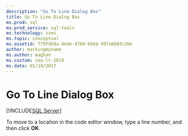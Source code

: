 ```yaml
---
description: "Go To Line Dialog Box"
title: Go To Line Dialog Box
ms.prod: sql
ms.prod_service: sql-tools
ms.technology: ssms
ms.topic: conceptual
ms.assetid: 779fdb9a-4ede-4784-b9eb-997a6683c26e
author: markingmyname
ms.author: maghan
ms.custom: seo-lt-2019
ms.date: 01/19/2017
---
```


# Go To Line Dialog Box

[!INCLUDE[SQL Server](../../includes/applies-to-version/sqlserver.md)]

To move to a location in the code editor window, type a line number, and then click **OK**.
